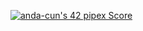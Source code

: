 [![anda-cun's 42 pipex Score](https://badge42.vercel.app/api/v2/cljrnpnqj002508jsqp67mooz/project/3123733)](https://github.com/JaeSeoKim/badge42)
